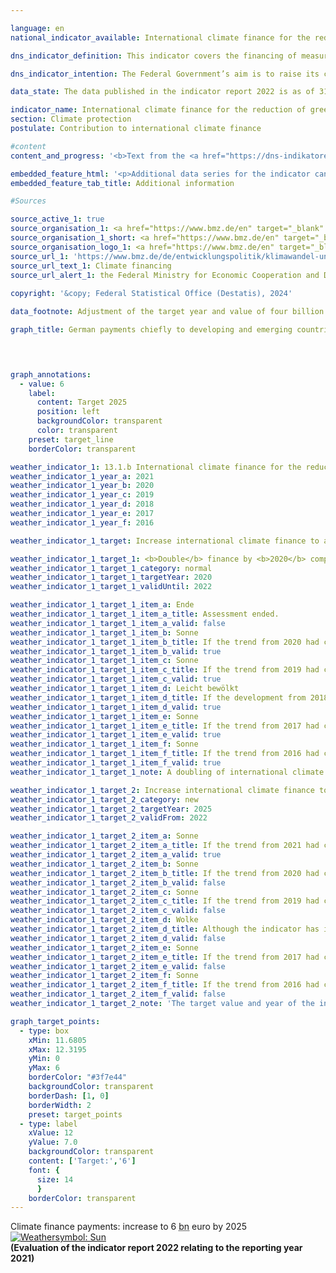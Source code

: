 ```yaml
---

language: en        
national_indicator_available: International climate finance for the reduction of greenhouse gases and adaptation to climate change        

dns_indicator_definition: This indicator covers the financing of measures to reduce greenhouse gases, adapt to climate change and/or take climate-related action to preserve biodiversity and protect forests (specifically, projects for the conservation and sustainable management of forests as well as reforestation within the <abbr title="Reducing Emissions from Deforestation and Forest Degradation" tabindex="0">REDD</abbr>+&nbsp;framework). The measures chiefly take place in developing and emerging countries and are financed using German budget funds (including grant elements of development loans since 2017).        

dns_indicator_intention: The Federal Government’s aim is to raise its contribution to international climate finance to 6&nbsp;billion euros<sup>1</sup> from public funds and grant elements of development loans by 2025, thereby trebling the target value for 2014, which was 2&nbsp;billion euros. In the decisions contained in the Addendum to the Paris Agreement, the industrialised countries reaffirmed their 2009&nbsp;commitment to collectively provide 100&nbsp;billion <abbr title="United States" tabindex="0">US</abbr>-dollar from public funds and from private sources mobilised by public funds, every year from 2020&nbsp;to 2025, for mitigation and adaptation to climate change in developing countries.<br><br><small><sup>1</sup>Adjustment of the target year and target value from 4&nbsp;billion euros by 2020&nbsp;according to policy resolution 2022.</small>        

data_state: The data published in the indicator report 2022 is as of 31 October 2022. The data shown on this platform is updated regularly, so that more current data may be available online than published in the <a href="https://dns-indikatoren.de/en/publications_reports/">indicator report 2022</a>.        

indicator_name: International climate finance for the reduction of greenhouse gases and adaptation to climate change        
section: Climate protection        
postulate: Contribution to international climate finance        

#content         
content_and_progress: '<b>Text from the <a href="https://dns-indikatoren.de/en/publications_reports/">Indicator Report 2022&nbsp;</a></b><br><br>The data for this indicator is derived from reporting carried out under the <abbr title="European Union" tabindex="0">EU</abbr> Regulation on a mechanism for monitoring greenhouse gases. The source of the annually collected data is the Federal Ministry for Economic Cooperation and Development, which also reports in this context on climate finance from other federal ministries. In the case of bilateral climate finance, expenditure is calculated on the basis of funds allocated; in the case of multilateral climate finance and contributions to energy and climate funds, it is calculated on the basis of funds actually paid. The indicator also includes climate finance that is attributed to donors pro rata on the basis of their contributions to multilateral funds managed by development banks. As climate finance primarily benefits developing countries, it is considered to be part of official development expenditure (see indicator 17.1&nbsp;“Official development assistance as a proportion of gross national income”).<br><br>In 2021, Germany committed or provided 5.34&nbsp;billion euros in public funds for international climate finance for the reduction of greenhouse gases and adaptation to climate change. Compared with the previous year, when climate finance amounted to 5.09&nbsp;billion euros, this represents an increase of 4.9&nbsp;%. The target for 2025&nbsp;–&nbsp;to reach 6&nbsp;billion euros&nbsp;–&nbsp;will most likely be achieved if the development continues. The previous target&nbsp;–&nbsp;to reach 4&nbsp;billion euros by 2020&nbsp;–&nbsp;was already achieved in 2019&nbsp;at 4.34&nbsp;billion euros. In 2021, 36&nbsp;% of climate finance went to fund projects to reduce emissions, while 33&nbsp;% went towards adaptation to climate change. The remaining 30&nbsp;% was used to finance horizontal measures. As the horizontal measures serve both the reduction and adaptation efforts, the final split in 2021, as in previous years, shows more funds being used for emissions reduction (51&nbsp;%) than for adaptation (49&nbsp;%).<br><br>18&nbsp;% of climate finance, or 971&nbsp;million euros, was provided through multilateral channels in 2021. 268&nbsp;million euros of that can be attributed to Germany on the basis of the climate-related shares of Germany’s contributions to multilateral development banks, the Global Environment Facility and the International Fund for Agricultural Development. Germany provides the remaining 703&nbsp;million euros through multilateral institutions and contributions to international climate funds.<br><br>In addition to official climate finance from public funds, Kreditanstalt für Wiederaufbau (<abbr title="Reconstruction Loan Corporation" tabindex="0">KfW</abbr>) and <abbr title="German Investment and Development Corporation" tabindex="0">DEG</abbr> (Deutsche Investitions- und Entwicklungsgesellschaft) also provide climate-related loans with funds from the market. These represent mobilised public climate finance and are not included in the indicator. In 2021, the resources mobilised in this way amounted to approximately 2.59&nbsp;billion euros, compared with 2.55&nbsp;billion euros the previous year. Here too, more funding went towards emissions reduction (58&nbsp;%) than adaptation (42&nbsp;%).'        

embedded_feature_html: '<p>Additional data series for the indicator can be found <a href="https://dnsTestEnvironment.github.io/dns-indicators/public/AddInfos/en/13_1_b.pdf" target="_blank" >here</a>.</p><br><small>Note: You can display the PDF document directly in your browser or download the PDF document and open it with a PDF reader of your choice. We will be happy to advise you.</small>'
embedded_feature_tab_title: Additional information        

#Sources        

source_active_1: true
source_organisation_1: <a href="https://www.bmz.de/en" target="_blank" onclick="return confirm_alert('the Federal Ministry for Economic Cooperation and Development', 'En')">Federal Ministry for Economic Cooperation and Development</a>
source_organisation_1_short: <a href="https://www.bmz.de/en" target="_blank" onclick="return confirm_alert('the Federal Ministry for Economic Cooperation and Development', 'En')">Federal Ministry for Economic Cooperation and Development</a>
source_organisation_logo_1: <a href="https://www.bmz.de/en" target="_blank" onclick="return confirm_alert('the Federal Ministry for Economic Cooperation and Development', 'En')"><img src="https://dnsTestEnvironment.github.io/dns-indicators/public/OrgImgEn/bmz.png" alt="Federal Ministry for Economic Cooperation and Development" title=" Click here to visit the homepage of the organizationFederal Ministry for Economic Cooperation and Development" style="height:60px; width:148px; border:transparent"/></a>
source_url_1: 'https://www.bmz.de/de/entwicklungspolitik/klimawandel-und-entwicklung/klimafinanzierung'
source_url_text_1: Climate financing
source_url_alert_1: the Federal Ministry for Economic Cooperation and Development
        
copyright: '&copy; Federal Statistical Office (Destatis), 2024'        

data_footnote: Adjustment of the target year and value of four billion euros by 2020&nbsp;in accordance with the 2022&nbsp;policy decision.        

graph_title: German payments chiefly to developing and emerging countries for climate finance        

        


graph_annotations:
  - value: 6
    label:
      content: Target 2025
      position: left
      backgroundColor: transparent
      color: transparent
    preset: target_line
    borderColor: transparent                        

weather_indicator_1: 13.1.b International climate finance for the reduction of greenhouse gases and adaptation to climate change
weather_indicator_1_year_a: 2021
weather_indicator_1_year_b: 2020
weather_indicator_1_year_c: 2019
weather_indicator_1_year_d: 2018
weather_indicator_1_year_e: 2017
weather_indicator_1_year_f: 2016

weather_indicator_1_target: Increase international climate finance to at least 6&nbsp;billion euros by 2025&nbsp;at the latest

weather_indicator_1_target_1: <b>Double</b> finance by <b>2020</b> compared to 2014
weather_indicator_1_target_1_category: normal
weather_indicator_1_target_1_targetYear: 2020
weather_indicator_1_target_1_validUntil: 2022

weather_indicator_1_target_1_item_a: Ende
weather_indicator_1_target_1_item_a_title: Assessment ended.
weather_indicator_1_target_1_item_a_valid: false
weather_indicator_1_target_1_item_b: Sonne
weather_indicator_1_target_1_item_b_title: If the trend from 2020 had continued, the target value would have been reached or missed by less than 5% of the difference between the target value and the value at that time.
weather_indicator_1_target_1_item_b_valid: true
weather_indicator_1_target_1_item_c: Sonne
weather_indicator_1_target_1_item_c_title: If the trend from 2019 had continued, the target value would have been reached or missed by less than 5% of the difference between the target value and the value at that time.
weather_indicator_1_target_1_item_c_valid: true
weather_indicator_1_target_1_item_d: Leicht bewölkt
weather_indicator_1_target_1_item_d_title: If the development from 2018 had continued, the target had been missed by at least 5&nbsp;documentat%, but by a maximum of 20&nbsp;% of the difference between the target value and the value at that time.
weather_indicator_1_target_1_item_d_valid: true
weather_indicator_1_target_1_item_e: Sonne
weather_indicator_1_target_1_item_e_title: If the trend from 2017 had continued, the target value would have been reached or missed by less than 5% of the difference between the target value and the value at that time.
weather_indicator_1_target_1_item_e_valid: true
weather_indicator_1_target_1_item_f: Sonne
weather_indicator_1_target_1_item_f_title: If the trend from 2016 had continued, the target value would have been reached or missed by less than 5% of the difference between the target value and the value at that time.
weather_indicator_1_target_1_item_f_valid: true
weather_indicator_1_target_1_note: A doubling of international climate finance from 2014&nbsp;corresponds to an increase to 4&nbsp;billion euro.

weather_indicator_1_target_2: Increase international climate finance to at least <b>6&nbsp;billion</b> euros by <b>2025</b> at the latest.
weather_indicator_1_target_2_category: new
weather_indicator_1_target_2_targetYear: 2025
weather_indicator_1_target_2_validFrom: 2022

weather_indicator_1_target_2_item_a: Sonne
weather_indicator_1_target_2_item_a_title: If the trend from 2021 had continued, the target value would have been reached or missed by less than 5% of the difference between the target value and the value at that time.
weather_indicator_1_target_2_item_a_valid: true
weather_indicator_1_target_2_item_b: Sonne
weather_indicator_1_target_2_item_b_title: If the trend from 2020 had continued, the target value would have been reached or missed by less than 5% of the difference between the target value and the value at that time.
weather_indicator_1_target_2_item_b_valid: false
weather_indicator_1_target_2_item_c: Sonne
weather_indicator_1_target_2_item_c_title: If the trend from 2019 had continued, the target value would have been reached or missed by less than 5% of the difference between the target value and the value at that time.
weather_indicator_1_target_2_item_c_valid: false
weather_indicator_1_target_2_item_d: Wolke
weather_indicator_1_target_2_item_d_title: Although the indicator has in 2018 been moving in the desired direction toward the target, if the trend had to continued, the target would have been missed in the target year by more than 20% of the difference between the target value and the value at that time.
weather_indicator_1_target_2_item_d_valid: false
weather_indicator_1_target_2_item_e: Sonne
weather_indicator_1_target_2_item_e_title: If the trend from 2017 had continued, the target value would have been reached or missed by less than 5% of the difference between the target value and the value at that time.
weather_indicator_1_target_2_item_e_valid: false
weather_indicator_1_target_2_item_f: Sonne
weather_indicator_1_target_2_item_f_title: If the trend from 2016 had continued, the target value would have been reached or missed by less than 5% of the difference between the target value and the value at that time.
weather_indicator_1_target_2_item_f_valid: false
weather_indicator_1_target_2_note: 'The target value and year of the indicator were adjusted to the agreements in the coalition agreement in the <a href="https://www.bundesregierung.de/resource/blob/998348/2156614/9aab923ac159c532860d35622b97c5f3/2022-11-30-dns-grundsatzbeschluss-en-data.pdf?download=1">Policy Decision 2022&nbsp;concerning the German Sustainable Development Strategy</a>. Since this resolution came into force, the revised target (6&nbsp;billion euros by 2025&nbsp;at the latest) has applied to the indicator.'        

graph_target_points:
  - type: box
    xMin: 11.6805
    xMax: 12.3195
    yMin: 0
    yMax: 6
    borderColor: "#3f7e44"
    backgroundColor: transparent
    borderDash: [1, 0]
    borderWidth: 2
    preset: target_points
  - type: label
    xValue: 12
    yValue: 7.0
    backgroundColor: transparent
    content: ['Target:','6']
    font: {
      size: 14
      }
    borderColor: transparent        
---
```



<div>
  <div class="my-header">
    <label class="default">Climate finance payments: increase to 6&nbsp;<abbr title="Billion" tabindex="0">bn</abbr> euro by 2025
      <a href="https://dnsTestEnvironment.github.io/dns-indicators/en/status"><img src="https://sdg-indikatoren.de/public/Wettersymbole/Sonne.png" title="If the trend from 2021 had continued, the target value would have been reached or missed by less than 5% of the difference between the target value and the value at that time." alt="Weathersymbol: Sun"/>
      </a>
    </label>
  </div>
</div>
<div class="my-header-note">
  <label class="default"><b>(Evaluation of the indicator report 2022 relating to the reporting year 2021)
  </b></label>
</div>